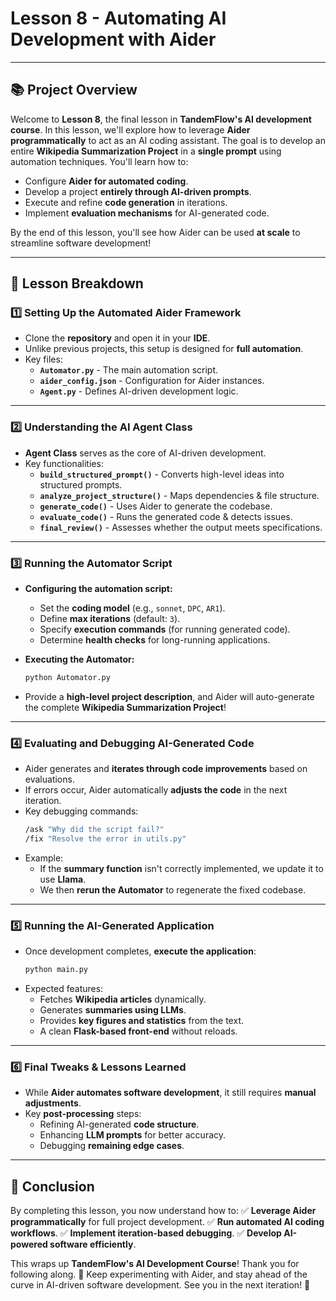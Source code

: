 # Lesson 8 - Automating AI Development with Aider

---

## 📚 Project Overview
Welcome to **Lesson 8**, the final lesson in **TandemFlow's AI development course**. In this lesson, we'll explore how to leverage **Aider programmatically** to act as an AI coding assistant. The goal is to develop an entire **Wikipedia Summarization Project** in a **single prompt** using automation techniques. You'll learn how to:

- Configure **Aider for automated coding**.
- Develop a project **entirely through AI-driven prompts**.
- Execute and refine **code generation** in iterations.
- Implement **evaluation mechanisms** for AI-generated code.

By the end of this lesson, you'll see how Aider can be used **at scale** to streamline software development!

---

## 📌 Lesson Breakdown

### **1️⃣ Setting Up the Automated Aider Framework**
- Clone the **repository** and open it in your **IDE**.
- Unlike previous projects, this setup is designed for **full automation**.
- Key files:
  - **`Automator.py`** - The main automation script.
  - **`aider_config.json`** - Configuration for Aider instances.
  - **`Agent.py`** - Defines AI-driven development logic.

---

### **2️⃣ Understanding the AI Agent Class**
- **Agent Class** serves as the core of AI-driven development.
- Key functionalities:
  - **`build_structured_prompt()`** - Converts high-level ideas into structured prompts.
  - **`analyze_project_structure()`** - Maps dependencies & file structure.
  - **`generate_code()`** - Uses Aider to generate the codebase.
  - **`evaluate_code()`** - Runs the generated code & detects issues.
  - **`final_review()`** - Assesses whether the output meets specifications.

---

### **3️⃣ Running the Automator Script**
- **Configuring the automation script:**
  - Set the **coding model** (e.g., `sonnet`, `DPC`, `AR1`).
  - Define **max iterations** (default: `3`).
  - Specify **execution commands** (for running generated code).
  - Determine **health checks** for long-running applications.

- **Executing the Automator:**
  ```sh
  python Automator.py
  ```
- Provide a **high-level project description**, and Aider will auto-generate the complete **Wikipedia Summarization Project**!

---

### **4️⃣ Evaluating and Debugging AI-Generated Code**
- Aider generates and **iterates through code improvements** based on evaluations.
- If errors occur, Aider automatically **adjusts the code** in the next iteration.
- Key debugging commands:
  ```sh
  /ask "Why did the script fail?"
  /fix "Resolve the error in utils.py"
  ```
- Example:
  - If the **summary function** isn't correctly implemented, we update it to use **Llama**.
  - We then **rerun the Automator** to regenerate the fixed codebase.

---

### **5️⃣ Running the AI-Generated Application**
- Once development completes, **execute the application**:
  ```sh
  python main.py
  ```
- Expected features:
  - Fetches **Wikipedia articles** dynamically.
  - Generates **summaries using LLMs**.
  - Provides **key figures and statistics** from the text.
  - A clean **Flask-based front-end** without reloads.

---

### **6️⃣ Final Tweaks & Lessons Learned**
- While **Aider automates software development**, it still requires **manual adjustments**.
- Key **post-processing** steps:
  - Refining AI-generated **code structure**.
  - Enhancing **LLM prompts** for better accuracy.
  - Debugging **remaining edge cases**.

---

## 🚀 Conclusion
By completing this lesson, you now understand how to:
✅ **Leverage Aider programmatically** for full project development.
✅ **Run automated AI coding workflows**.
✅ **Implement iteration-based debugging**.
✅ **Develop AI-powered software efficiently**.

This wraps up **TandemFlow's AI Development Course**! Thank you for following along. 🚀 Keep experimenting with Aider, and stay ahead of the curve in AI-driven software development. See you in the next iteration! 🎯
